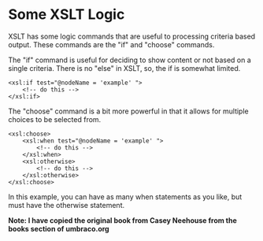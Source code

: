 # Some XSLT Logic
XSLT has some logic commands that are useful to processing criteria based output.  These commands are the "if" and "choose" commands.

The "if" command is useful for deciding to show content or not based on a single criteria.  There is no "else" in XSLT, so, the if is somewhat limited.

	<xsl:if test="@nodeName = 'example' ">
		<!-- do this -->
	</xsl:if>
	
The "choose" command is a bit more powerful in that it allows for multiple choices to be selected from.

	<xsl:choose>
		<xsl:when test="@nodeName = 'example' ">
			<!-- do this -->
		</xsl:when>
		<xsl:otherwise>
			<!-- do this -->
		</xsl:otherwise>
	</xsl:choose>
	
In this example, you can have as many when statements as you like, but must have the otherwise statement.

**Note: I have copied the original book from Casey Neehouse from the books section of umbraco.org**